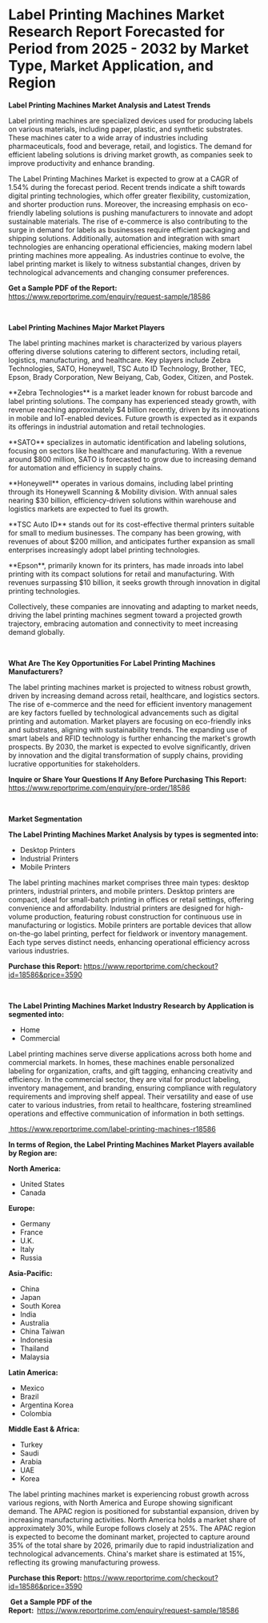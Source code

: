 <p><h1>Label Printing Machines Market Research Report Forecasted for Period from 2025 -  2032 by Market Type, Market Application, and Region</h1></p><p><strong>Label Printing Machines Market Analysis and Latest Trends</strong></p>
<p><p>Label printing machines are specialized devices used for producing labels on various materials, including paper, plastic, and synthetic substrates. These machines cater to a wide array of industries including pharmaceuticals, food and beverage, retail, and logistics. The demand for efficient labeling solutions is driving market growth, as companies seek to improve productivity and enhance branding.</p><p>The Label Printing Machines Market is expected to grow at a CAGR of 1.54% during the forecast period. Recent trends indicate a shift towards digital printing technologies, which offer greater flexibility, customization, and shorter production runs. Moreover, the increasing emphasis on eco-friendly labeling solutions is pushing manufacturers to innovate and adopt sustainable materials. The rise of e-commerce is also contributing to the surge in demand for labels as businesses require efficient packaging and shipping solutions. Additionally, automation and integration with smart technologies are enhancing operational efficiencies, making modern label printing machines more appealing. As industries continue to evolve, the label printing market is likely to witness substantial changes, driven by technological advancements and changing consumer preferences.</p></p>
<p><strong>Get a Sample PDF of the Report:&nbsp;</strong> <a href="https://www.reportprime.com/enquiry/request-sample/18586?utm_campaign=4437&utm_medium=2&utm_source=Github&utm_content=ia&utm_term=18052025&utm_id=label-printing-machines">https://www.reportprime.com/enquiry/request-sample/18586</a></p>
<p>&nbsp;</p>
<p><strong>Label Printing Machines Major Market Players</strong></p>
<p><p>The label printing machines market is characterized by various players offering diverse solutions catering to different sectors, including retail, logistics, manufacturing, and healthcare. Key players include Zebra Technologies, SATO, Honeywell, TSC Auto ID Technology, Brother, TEC, Epson, Brady Corporation, New Beiyang, Cab, Godex, Citizen, and Postek.</p><p>**Zebra Technologies** is a market leader known for robust barcode and label printing solutions. The company has experienced steady growth, with revenue reaching approximately $4 billion recently, driven by its innovations in mobile and IoT-enabled devices. Future growth is expected as it expands its offerings in industrial automation and retail technologies.</p><p>**SATO** specializes in automatic identification and labeling solutions, focusing on sectors like healthcare and manufacturing. With a revenue around $800 million, SATO is forecasted to grow due to increasing demand for automation and efficiency in supply chains.</p><p>**Honeywell** operates in various domains, including label printing through its Honeywell Scanning & Mobility division. With annual sales nearing $30 billion, efficiency-driven solutions within warehouse and logistics markets are expected to fuel its growth.</p><p>**TSC Auto ID** stands out for its cost-effective thermal printers suitable for small to medium businesses. The company has been growing, with revenues of about $200 million, and anticipates further expansion as small enterprises increasingly adopt label printing technologies.</p><p>**Epson**, primarily known for its printers, has made inroads into label printing with its compact solutions for retail and manufacturing. With revenues surpassing $10 billion, it seeks growth through innovation in digital printing technologies.</p><p>Collectively, these companies are innovating and adapting to market needs, driving the label printing machines segment toward a projected growth trajectory, embracing automation and connectivity to meet increasing demand globally.</p></p>
<p>&nbsp;</p>
<p><strong>What Are The Key Opportunities For Label Printing Machines Manufacturers?</strong></p>
<p><p>The label printing machines market is projected to witness robust growth, driven by increasing demand across retail, healthcare, and logistics sectors. The rise of e-commerce and the need for efficient inventory management are key factors fuelled by technological advancements such as digital printing and automation. Market players are focusing on eco-friendly inks and substrates, aligning with sustainability trends. The expanding use of smart labels and RFID technology is further enhancing the market's growth prospects. By 2030, the market is expected to evolve significantly, driven by innovation and the digital transformation of supply chains, providing lucrative opportunities for stakeholders.</p></p>
<p><strong>Inquire or Share Your Questions If Any Before Purchasing This Report:</strong> <a href="https://www.reportprime.com/enquiry/pre-order/18586?utm_campaign=4437&utm_medium=2&utm_source=Github&utm_content=ia&utm_term=18052025&utm_id=label-printing-machines">https://www.reportprime.com/enquiry/pre-order/18586</a></p>
<p>&nbsp;</p>
<p><strong>Market Segmentation</strong></p>
<p><strong>The Label Printing Machines Market Analysis by types is segmented into:</strong></p>
<p><ul><li>Desktop Printers</li><li>Industrial Printers</li><li>Mobile Printers</li></ul></p>
<p><p>The label printing machines market comprises three main types: desktop printers, industrial printers, and mobile printers. Desktop printers are compact, ideal for small-batch printing in offices or retail settings, offering convenience and affordability. Industrial printers are designed for high-volume production, featuring robust construction for continuous use in manufacturing or logistics. Mobile printers are portable devices that allow on-the-go label printing, perfect for fieldwork or inventory management. Each type serves distinct needs, enhancing operational efficiency across various industries.</p></p>
<p><strong>Purchase this Report:&nbsp;</strong><a href="https://www.reportprime.com/checkout?id=18586&price=3590&utm_campaign=4437&utm_medium=2&utm_source=Github&utm_content=ia&utm_term=18052025&utm_id=label-printing-machines">https://www.reportprime.com/checkout?id=18586&price=3590</a></p>
<p>&nbsp;</p>
<p><strong>The Label Printing Machines Market Industry Research by Application is segmented into:</strong></p>
<p><ul><li>Home</li><li>Commercial</li></ul></p>
<p><p>Label printing machines serve diverse applications across both home and commercial markets. In homes, these machines enable personalized labeling for organization, crafts, and gift tagging, enhancing creativity and efficiency. In the commercial sector, they are vital for product labeling, inventory management, and branding, ensuring compliance with regulatory requirements and improving shelf appeal. Their versatility and ease of use cater to various industries, from retail to healthcare, fostering streamlined operations and effective communication of information in both settings.</p></p>
<p><a href="https://www.reportprime.com/label-printing-machines-r18586?utm_campaign=4437&utm_medium=2&utm_source=Github&utm_content=ia&utm_term=18052025&utm_id=label-printing-machines">&nbsp;https://www.reportprime.com/label-printing-machines-r18586</a></p>
<p><strong>In terms of Region, the Label Printing Machines Market Players available by Region are:</strong></p>
<p>
    <p> <strong> North America: </strong>
        <ul>
            <li>United States</li>
            <li>Canada</li>
        </ul>
        </p> 
    <p> <strong> Europe: </strong>
        <ul>
            <li>Germany</li>
            <li>France</li>
            <li>U.K.</li>
            <li>Italy</li>
            <li>Russia</li>
        </ul>
        </p> 
    <p> <strong> Asia-Pacific: </strong>
        <ul>
            <li>China</li>
            <li>Japan</li>
            <li>South Korea</li>
            <li>India</li>
            <li>Australia</li>
            <li>China Taiwan</li>
            <li>Indonesia</li>
            <li>Thailand</li>
            <li>Malaysia</li>
        </ul>
        </p> 
    <p> <strong> Latin America: </strong>
        <ul>
            <li>Mexico</li>
            <li>Brazil</li>
            <li>Argentina Korea</li>
            <li>Colombia</li>
        </ul>
        </p> 
    <p> <strong> Middle East & Africa: </strong>
        <ul>
            <li>Turkey</li>
            <li>Saudi</li>
            <li>Arabia</li>
            <li>UAE</li>
            <li>Korea</li>
        </ul>
    </p>
    </p>
<p><p>The label printing machines market is experiencing robust growth across various regions, with North America and Europe showing significant demand. The APAC region is positioned for substantial expansion, driven by increasing manufacturing activities. North America holds a market share of approximately 30%, while Europe follows closely at 25%. The APAC region is expected to become the dominant market, projected to capture around 35% of the total share by 2026, primarily due to rapid industrialization and technological advancements. China's market share is estimated at 15%, reflecting its growing manufacturing prowess.</p></p>
<p><strong>Purchase this Report: </strong><a href="https://www.reportprime.com/checkout?id=18586&price=3590&utm_campaign=4437&utm_medium=2&utm_source=Github&utm_content=ia&utm_term=18052025&utm_id=label-printing-machines">https://www.reportprime.com/checkout?id=18586&price=3590</a></p>
<p>&nbsp;<strong>Get a Sample PDF of the Report:&nbsp;&nbsp;</strong><a href="https://www.reportprime.com/enquiry/request-sample/18586?utm_campaign=4437&utm_medium=2&utm_source=Github&utm_content=ia&utm_term=18052025&utm_id=label-printing-machines">https://www.reportprime.com/enquiry/request-sample/18586</a></p>
<p><strong></strong></p>
<p><p></p><p></p><p></p></p>
